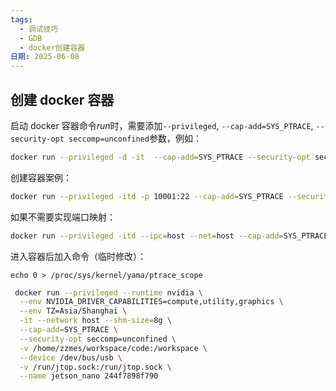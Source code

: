```yaml
---
tags:
  - 调试技巧
  - GDB
  - docker创建容器
日期: 2025-06-08
---
```

## 创建 docker 容器
启动 docker 容器命令*run*时，需要添加`--privileged`, `--cap-add=SYS_PTRACE`, `--security-opt seccomp=unconfined`参数，例如：
```bash
docker run --privileged -d -it  --cap-add=SYS_PTRACE --security-opt seccomp=unconfined [your_container_id]
```

创建容器案例：
```bash
docker run --privileged -itd -p 10001:22 --cap-add=SYS_PTRACE --security-opt seccomp=unconfined --gpus all --shm-size=8G -v /home/zzmes/code:/home/code -v /tmp/.X11-unix:/tmp/.X11-unix -e DISPLAY=unix$DISPLAY -e GDK_SCALE -e GDK_DPI_SCALE --name cuda128 468c101db63b /bin/bash
```

如果不需要实现端口映射：
```bash
docker run --privileged -itd --ipc=host --net=host --cap-add=SYS_PTRACE --security-opt seccomp=unconfined --gpus all --shm-size=8G -v /home/zzmes/code:/home/code -v /tmp/.X11-unix:/tmp/.X11-unix -e DISPLAY=unix$DISPLAY -e GDK_SCALE -e GDK_DPI_SCALE --name cuda128 468c101db63b /bin/bash
```

进入容器后加入命令（临时修改）：
```shell
echo 0 > /proc/sys/kernel/yama/ptrace_scope
```

```bash
 docker run --privileged --runtime nvidia \
  --env NVIDIA_DRIVER_CAPABILITIES=compute,utility,graphics \
  --env TZ=Asia/Shanghai \
  -it --network host --shm-size=8g \
  --cap-add=SYS_PTRACE \
  --security-opt seccomp=unconfined \
  -v /home/zzmes/workspace/code:/workspace \
  --device /dev/bus/usb \
  -v /run/jtop.sock:/run/jtop.sock \
  --name jetson_nano 244f7898f790
```